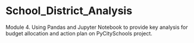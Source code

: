 # School_District_Analysis
Module 4. Using Pandas and Jupyter Notebook to provide key analysis for budget allocation and action plan on PyCitySchools project.  
